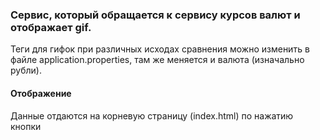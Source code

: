 
### Сервис, который обращается к сервису курсов валют и отображает gif.
Теги для гифок при различных исходах сравнения можно изменить в файле application.properties, там же меняется и валюта (изначально рубли).

#### Отображение
Данные отдаются на корневую страницу (index.html) по нажатию кнопки
